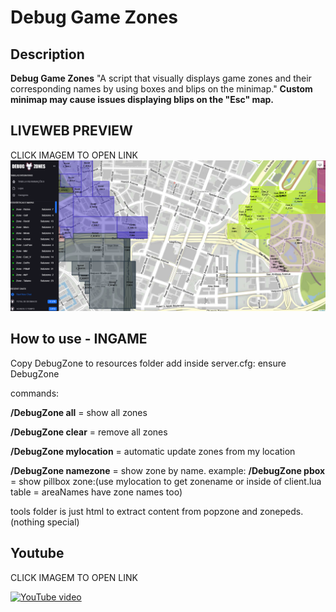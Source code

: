 # Debug Game Zones

## Description

**Debug Game Zones** "A script that visually displays game zones and their corresponding names by using boxes and blips on the minimap."
**Custom minimap may cause issues displaying blips on the "Esc" map.**

## LIVEWEB PREVIEW
 CLICK IMAGEM TO OPEN LINK
[![Visite o DebugZoneSite](https://raw.githubusercontent.com/lafa2k/DebugZoneSite/main/assets/images/previewsite.png)](https://lafa2k.github.io/DebugZoneSite/)

## How to use - INGAME

Copy DebugZone to resources folder 
add inside server.cfg: ensure DebugZone

commands:

**/DebugZone all** = show all zones

**/DebugZone clear** = remove all zones

**/DebugZone mylocation** = automatic update zones from my location

**/DebugZone namezone** = show zone by name.  example: **/DebugZone pbox** = show pillbox zone:(use mylocation to get zonename or inside of client.lua table = areaNames have zone names too)

tools folder is just html to extract content from popzone and zonepeds. (nothing special)

## Youtube

 CLICK IMAGEM TO OPEN LINK

[![YouTube video](https://img.youtube.com/vi/G3F0kD9_gCs/0.jpg)](https://youtu.be/G3F0kD9_gCs)



